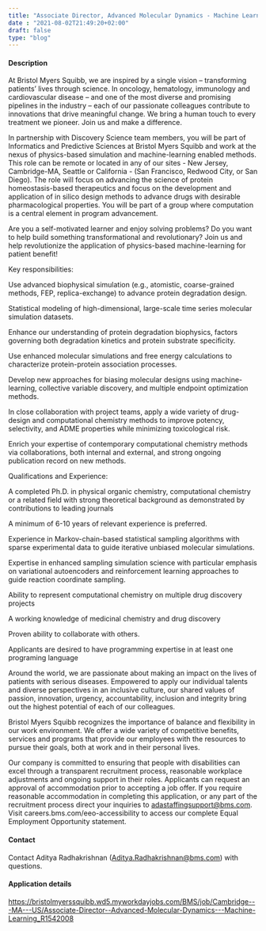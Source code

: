 ```yaml
---
title: "Associate Director, Advanced Molecular Dynamics - Machine Learning"
date : "2021-08-02T21:49:20+02:00"
draft: false
type: "blog"
---
```


#### Description

At Bristol Myers Squibb, we are inspired by a single vision – transforming patients’ lives through science. In oncology, hematology, immunology and cardiovascular disease – and one of the most diverse and promising pipelines in the industry – each of our passionate colleagues contribute to innovations that drive meaningful change. We bring a human touch to every treatment we pioneer. Join us and make a difference.

In partnership with Discovery Science team members, you will be part of Informatics and Predictive Sciences at Bristol Myers Squibb and work at the nexus of physics-based simulation and machine-learning enabled methods. This role can be remote or located in any of our sites - New Jersey, Cambridge-MA, Seattle or California - (San Francisco, Redwood City, or San Diego).  The role will focus on advancing the science of protein homeostasis-based therapeutics and focus on the development and application of in silico design methods to advance drugs with desirable pharmacological properties. You will be part of a group where computation is a central element in program advancement.

Are you a self-motivated learner and enjoy solving problems? Do you want to help build something transformational and revolutionary? Join us and help revolutionize the application of physics-based machine-learning for patient benefit!

<!--more-->

Key responsibilities:

Use advanced biophysical simulation (e.g., atomistic, coarse-grained methods, FEP, replica-exchange) to advance protein degradation design.

Statistical modeling of high-dimensional, large-scale time series molecular simulation datasets.

Enhance our understanding of protein degradation biophysics, factors governing both degradation kinetics and protein substrate specificity.

Use enhanced molecular simulations and free energy calculations to characterize protein-protein association processes.

Develop new approaches for biasing molecular designs using machine-learning, collective variable discovery, and multiple endpoint optimization methods.

In close collaboration with project teams, apply a wide variety of drug-design and computational chemistry methods to improve potency, selectivity, and ADME properties while minimizing toxicological risk.

Enrich your expertise of contemporary computational chemistry methods via collaborations, both internal and external, and strong ongoing publication record on new methods.

Qualifications and Experience:

A completed Ph.D. in physical organic chemistry, computational chemistry or a related field with strong theoretical background as demonstrated by contributions to leading journals

A minimum of 6-10 years of relevant experience is preferred.

Experience in Markov-chain-based statistical sampling algorithms with sparse experimental data to guide iterative unbiased molecular simulations.

Expertise in enhanced sampling simulation science with particular emphasis on variational autoencoders and reinforcement learning approaches to guide reaction coordinate sampling.

Ability to represent computational chemistry on multiple drug discovery projects

A working knowledge of medicinal chemistry and drug discovery

Proven ability to collaborate with others.

Applicants are desired to have programming expertise in at least one programing language

Around the world, we are passionate about making an impact on the lives of patients with serious diseases. Empowered to apply our individual talents and diverse perspectives in an inclusive culture, our shared values of passion, innovation, urgency, accountability, inclusion and integrity bring out the highest potential of each of our colleagues.

Bristol Myers Squibb recognizes the importance of balance and flexibility in our work environment. We offer a wide variety of competitive benefits, services and programs that provide our employees with the resources to pursue their goals, both at work and in their personal lives. 


Our company is committed to ensuring that people with disabilities can excel through a transparent recruitment process, reasonable workplace adjustments and ongoing support in their roles. Applicants can request an approval of accommodation prior to accepting a job offer. If you require reasonable accommodation in completing this application, or any part of the recruitment process direct your inquiries to adastaffingsupport@bms.com. Visit careers.bms.com/eeo-accessibility to access our complete Equal Employment Opportunity statement.

#### Contact

Contact Aditya Radhakrishnan (Aditya.Radhakrishnan@bms.com) with questions.

#### Application details

https://bristolmyerssquibb.wd5.myworkdayjobs.com/BMS/job/Cambridge---MA---US/Associate-Director--Advanced-Molecular-Dynamics---Machine-Learning_R1542008
